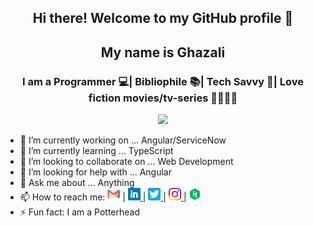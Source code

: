 <div align="center">
  <h2> Hi there! Welcome to my GitHub profile 👋</h2>
  <h2> My name is Ghazali <a href="https://gshacklebolt.github.io" target="_blank"></a> </h2>
  <h3> I am a Programmer 💻| Bibliophile 📚| Tech Savvy 📱| Love fiction movies/tv-series 🤖🧟🧙‍♂️</h3>
 

<a href="https://github.com/gshacklebolt">
  <img src="https://github-readme-stats.vercel.app/api?username=gshacklebolt&count_private=true&show_icons=true&theme=chartreuse-dark" /></a>
</div>

- 🔭 I’m currently working on ... Angular/ServiceNow
- 🌱 I’m currently learning ... TypeScript
- 👯 I’m looking to collaborate on ... Web Development
- 🤔 I’m looking for help with ... Angular
- 💬 Ask me about ... Anything 
- 📫 How to reach me: <a href="mailto:ghazali123456@gmail.com" target="_blank"><img alt="Gmail" src="./icons/gmail.png" height="20" width="20" /></a> | 
   <a href="https://linkedin.com/in/gshacklebolt" target="_blank"><img alt="LinkedIn" src="./icons/linkedin.png" height="20" width="20" /> </a> | 
   <a href="https://twitter.com/gshacklebolt" target="_blank"><img alt="Twitter" src="./icons/twitter.png" height="20" width="20" /> </a> | 
   <a href="https://instagram.com/gshacklebolt" target="_blank"><img alt="Instagram" src="./icons/insta.png" height="20" width="20" /> </a> | 
   <a href="https://www.hackerrank.com/gshacklebolt" target="_blank"><img alt="Hackerrank" src="./icons/hackerrank.png" height="20" width="20" /> </a>
- ⚡ Fun fact: I am a Potterhead

